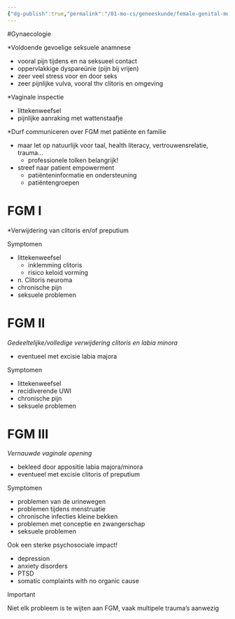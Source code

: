 ```yaml
---
{"dg-publish":true,"permalink":"/01-mo-cs/geneeskunde/female-genital-mutilation/","noteIcon":"","created":"2024-11-24T10:55:11.878+01:00","updated":"2024-12-29T13:58:43.909+01:00"}
---
```


#Gynaecologie 


*Voldoende gevoelige seksuele anamnese
- vooral pijn tijdens en na seksueel contact
- oppervlakkige dyspareünie (pijn bij vrijen)
- zeer veel stress voor en door seks
- zeer pijnlijke vulva, vooral thv clitoris en omgeving

*Vaginale inspectie
- littekenweefsel
- pijnlijke aanraking met wattenstaafje

*Durf communiceren over FGM met patiënte en familie

- maar let op natuurlijk voor taal, health literacy, vertrouwensrelatie, trauma…
    - professionele tolken belangrijk!
- streef naar patient empowerment
    - patiënteninformatie en ondersteuning
    - patiëntengroepen


# FGM I
*Verwijdering van clitoris en/of preputium

Symptomen
- littekenweefsel
    - inklemming clitoris
    - risico keloid vorming
- n. Clitoris neuroma
- chronische pijn
- seksuele problemen

# FGM II

*Gedeeltelijke/volledige verwijdering clitoris en labia minora*
- eventueel met excisie labia majora

Symptomen
- littekenweefsel
- recidiverende UWI
- chronische pijn
- seksuele problemen

# FGM III

*Vernauwde vaginale opening*
- bekleed door appositie labia majora/minora
- eventueel met excisie clitoris of preputium

Symptomen
- problemen van de urinewegen
- problemen tijdens menstruatie
- chronische infecties kleine bekken
- problemen met conceptie en zwangerschap
- seksuele problemen

Ook een sterke psychosociale impact!
- depression
- anxiety disorders
- PTSD
- somatic complaints with no organic cause


> [!important]  
> Niet elk probleem is te wijten aan FGM, vaak multipele trauma’s aanwezig  

  



